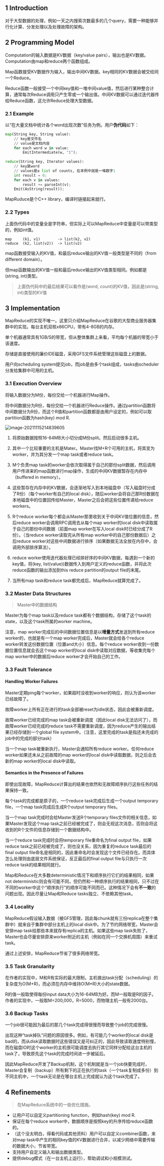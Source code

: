 ## 1 Introduction

对于大型数据的处理，例如一天之内搜索次数最多的几个query，需要一种能够并行化计算、分发处理以及处理故障的架构。



## 2 Programming Model

Computation的输入数据是KV数据（key/value pairs），输出也是KV数据。Computation由map和reduce两个函数组成。

Map函数接受KV数据作为输入，输出中间KV数据。key相同的KV数据会被交给同一个Reduce。

Reduce函数一般接受一个中间key值和一堆中间value值，然后进行某种整合计算，通常每次Reduce调用只产生零或一个输出值。中间KV数据可以通过迭代器传给Reduce函数，这允许Reduce处理大型数据。

### 2.1 Example

以“在大量文档中统计各个word出现次数”任务为例。用户**伪代码**如下：

```python
map(String key, String value):
    // key是文件名
    // value是文档内容
    for each word w in value:
        EmitIntermediate(w, "1");
        
reduce(String key, Iterator values):
    // key是word
    // values是a list of counts, 在本例中就是一堆数字1
    int result = 0;
    for each v in values:
        result += parseInt(v);
   	Emit(AsString(result));
```

MapRuduce是个C++ library，编译时链接起来就行。

### 2.2 Types

上面伪代码中的变量全是字符串，但实际上可以MapReduce中变量是可以带类型的，例如int值。

```shell
map		(k1, v1) 		-> list(k2, v2)
reduce	(k2, list(v2)) 	-> list(v2)
```

map函数接受输入的KV值，和最后reduce输出的KV值一般类型是不同的（from different domain）。

但map函数输出的KV值一般和最后reduce输出的KV值类型相同。例如都是(string, int)类型。

> 上面伪代码中的最后结果可以看作是(word, count)的KV值，因此是(string, int)类型的KV值



## 3 Implementation

MapReduce的实现不唯一。这里只介绍MapReduce在谷歌的大型商业服务器集群中的实现。每台主机双核x86CPU，带有4-8GB的内存。

单个机器通常具有1GB/S的带宽，但从整体集群上来看，平均每个机器的带宽小于该速度。

存储是直接使用的廉价IDE磁盘，采用GFS文件系统管理这些磁盘上的数据。

用户向scheduling system提交job，而job是由多个task组成，tasks由scheduler分发给集群中可用的主机。

### 3.1 Execution Overview

将输入数据分为M份，每份交给一个机器进行Map操作。

将中间数据分为R份，每份交给一个机器进行Reduce操作。通过partition函数将中间数据分为R份，而这个R值和partition函数都是由用户设定的，例如可以取partition函数为hash(key) mod R.

![image-20211115214839605](./images/image004.png)

1. 将原始数据按照16-64MB大小切分成M份split。然后启动很多主机。
2. 其中一个比较重要的主机是Mater。Master找M+R个可用的主机，将其变为worker，并为其分发一个map task或者reduce task。
3. M个负责map task的worker会依次取得属于自己的那份split数据，然后调用用户传进来的map函数进行map操作，生成的中间KV数据暂存在内存中（buffered in memory）。
4. 这些暂存在内存中的KV数据，会逐渐地写入到本地磁盘中（写入磁盘时分成了R份）（每个worker有自己的local disk），随后worker会将自己那R份数据在本地磁盘中的位置回传给Master，Master之后会把这些位置传递给reduce workers。

5. R个reduce worker每个都会从Master那里收到关于中间KV值位置的信息，然后reduce worker会调用RPC调用去从每个map worker的local disk中读取属于自己的那份中间数据（前面map worker在写入local disk时已经分成了R份）。（当reduce worker读取完从所有map worker中的自己那份数据后）之后reduce worker对这些中间数据进行排序（如果数据无法全放在内存中，会调用外部排序算法）。
6. reduce worker使用迭代器处理已经排好序的中间KV数据，每遇到一个新的key值，将(key, list(value))数据传入到用户定义的reduce函数，并将此次reduce函数的输出添加到this reduce partition的output file的末尾。

7. 当所有map task和reduce task都完成后，MapReduce就算完成了。



### 3.2 Master Data Structures

> Master中的数据结构

Master为每个map task以及reduce task都有个数据结构，存储了这个task的state，以及这个task所属的worker machine。

注意，map worker完成后的中间数据位置信息是以**增量方式**发送到所有reduce worker的，也就是有一个map worker完成后，Master就会给各个reduce worker转发这份数据位置（位置and大小）信息。每个reduce worker收到一份数据位置信息就会去这个map worker的local disk中读取对应数据，等收集完每个map worker中的数据后reduce worker才会开始自己的工作。



### 3.3 Fault Tolerance

#### Handling Worker Failures

Master定期ping每个worker，如果超时没收到worker的响应，则认为该worker已经故障了。

故障worker上所有正在进行的task全部被reset为idle状态，因此会被重新调度。

故障worker已经完成的map task会被重新调度（因此local disk无法访问了），而故障worker已经完成的reduce task不需要重新调度，因为reduce产生的输出结果已经存储到一个global file system中。（注意，这里完成的task是指还未完成的job中的完成的部分task）

当一个map task被重新执行，Master会通知所有reduce worker。任何reduce worker如果还未从之前故障的map worker的local disk中读取数据，则之后会去新的map worker的local disk中读取。

#### Semantics in the Presence of Failures

即使出现故障，MapReduce计算出的结果也依然和无故障顺序执行这些任务的结果保持一致。

每个task的完成都是原子的，一个reduce task完成后生成一个output temporary file，一个map task完成后生成R个output temporary files。

当一个map task完成时会给Master发送R个temporary files文件的相关信息，如果Master发现这个map task之前已经被完成了，则会无视这次消息，否则会将这收到的R个文件的信息存储到一个数据结构中。

当一个reduce task完成时会将temporary file重命名为final output file，如果reduce task之前已经被完成了，则也没关系，因为重复的reduce task最后的final output file命名是相同的，因此重命名时会发现这个文件已经存在。而具体怎么处理则由底层文件系统保证，反正最后的final output file与只执行一次reduce task的结果相同就行。

Map和Reduce在大多数deterministic情况下和顺序执行它们的结果相同，如果not deterministic则会有可能不同，但仍然和一种顺序执行的结果相同，只不过在不同的worker中这个“顺序执行”的顺序可能不同而已。这种情况下会有**不一致**的问题出现。因此尽量让Map和Reduce tasks独立、不依赖其他task。

### 3.4 Locality

MapReduce假设输入数据（被GFS管理，因此每chunk就有三份replica在整个集群中）就来自于集群中部分主机上的local disk中。为了节约网络带宽，Master会安排map task给那些本来就存有replica的主机。如果这些map task失败了，Master也会尽量安排原来worker附近的主机（例如在同一个交换机周围）来重试task。

通过上述安排，MapReduce节省了很多网络带宽。

### 3.5 Task Granularity

在作者的实现中，M和R有实际的最大限制，主机做出task分配（scheduling）的复杂度为O(M+R)，而必须在内存中维持O(M*R)大小的state数据。

R的值一般取使得每份input data大小为16-64MB为好。而M一般取是R的因子。作者的实现中，一般取M=200,000，R=5000，而物理主机一般有2000台。

### 3.6 Backup Tasks

一个job很可能因为最后的那几个task完成得很慢而导致整个job的完成很慢。

出现这种“task掉队”问题的原因很多。例如，有可能几个worker的local disk是bad的，而从disk读取数据时这些错误又是可纠正的，因此导致读取速度特别慢，而在磁盘IO时这个worker的主机很可能调度去执行其它同样分配给这台主机的task了，导致原先这个task的完成时间进一步被延后。

因此MapReduce开发了Backup机制，这个机制就是当一个job快要完成时，Master会复制（backup）所有剩下的正在执行的task（一个task复制成多份）到不同主机中，一个task无论是在哪台主机上完成就认为这个task完成了。



## 4 Refinements

> 在MapReduce系统中的一些优化措施。

- 让用户可以自定义partitioning function，例如hash(key) mod R.
- 保证在每个reduce worker中，数据顺序是按照key的升序传给reduce函数的。
- （这个没太明白，得看代码或其他资料）用户可以自定义combiner函数，来对map task中产生的相同key值的KV数据进行合并，以减少网络中需要传输的数据大小，节省带宽。
- 支持用户自定义输入和输出数据类型。
- 提供debug模式（在一台主机上运行），帮助调试和小规模测试。

